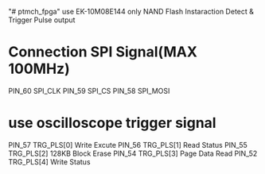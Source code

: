 "# ptmch_fpga" 
use EK-10M08E144 only
NAND Flash Instaraction Detect & Trigger Pulse output


# Connection SPI Signal(MAX 100MHz)
PIN_60  SPI_CLK
PIN_59  SPI_CS
PIN_58  SPI_MOSI

# use oscilloscope trigger signal
PIN_57 TRG_PLS[0] Write Excute
PIN_56 TRG_PLS[1] Read Status
PIN_55 TRG_PLS[2] 128KB Block Erase
PIN_54 TRG_PLS[3] Page Data Read
PIN_52 TRG_PLS[4] Write Status

